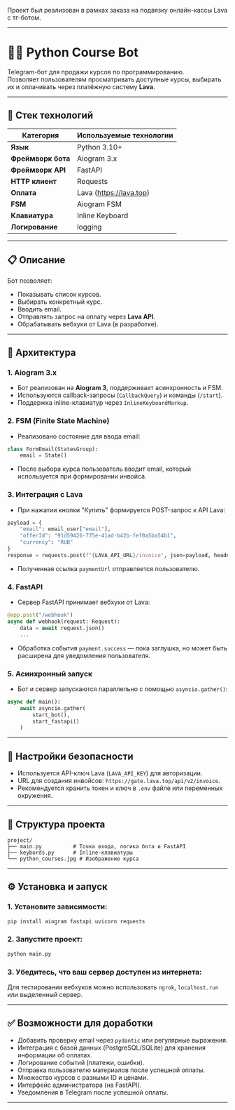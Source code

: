 Проект был реализован в рамках заказа на подвязку онлайн-кассы Lava с тг-ботом.

---

# 🧑‍💻 Python Course Bot

Telegram-бот для продажи курсов по программированию.  
Позволяет пользователям просматривать доступные курсы, выбирать их и оплачивать через платёжную систему **Lava**.

---

## 🧰 Стек технологий

| Категория       | Используемые технологии |
|----------------|-------------------------|
| **Язык**        | Python 3.10+            |
| **Фреймворк бота** | Aiogram 3.x             |
| **Фреймворк API** | FastAPI                |
| **HTTP клиент** | Requests               |
| **Оплата**      | Lava (https://lava.top) |
| **FSM**         | Aiogram FSM             |
| **Клавиатура**  | Inline Keyboard         |
| **Логирование** | logging                 |

---

## 📋 Описание

Бот позволяет:
- Показывать список курсов.
- Выбирать конкретный курс.
- Вводить email.
- Отправлять запрос на оплату через **Lava API**.
- Обрабатывать вебхуки от Lava (в разработке).

---

## 🧠 Архитектура

### 1. **Aiogram 3.x**
- Бот реализован на **Aiogram 3**, поддерживает асинхронность и FSM.
- Используются callback-запросы (`CallbackQuery`) и команды (`/start`).
- Поддержка inline-клавиатур через `InlineKeyboardMarkup`.

### 2. **FSM (Finite State Machine)**
- Реализовано состояние для ввода email:
```python
class FormEmail(StatesGroup):
    email = State()
```
- После выбора курса пользователь вводит email, который используется при формировании инвойса.

### 3. **Интеграция с Lava**
- При нажатии кнопки "Купить" формируется POST-запрос к API Lava:
```python
payload = {
    "email": email_user["email"],
    "offerId": "91d59426-775e-41ad-b42b-fef0a5ba54b1",
    "currency": "RUB"
}
response = requests.post(f"{LAVA_API_URL}/invoice", json=payload, headers=headers)
```
- Полученная ссылка `paymentUrl` отправляется пользователю.

### 4. **FastAPI**
- Сервер FastAPI принимает вебхуки от Lava:
```python
@app.post("/webhook")
async def webhook(request: Request):
    data = await request.json()
    ...
```
- Обработка события `payment.success` — пока заглушка, но может быть расширена для уведомления пользователя.

### 5. **Асинхронный запуск**
- Бот и сервер запускаются параллельно с помощью `asyncio.gather()`:
```python
async def main():
    await asyncio.gather(
        start_bot(),
        start_fastapi()
    )
```

---

## 🔐 Настройки безопасности

- Используется API-ключ Lava (`LAVA_API_KEY`) для авторизации.
- URL для создания инвойсов: `https://gate.lava.top/api/v2/invoice`.
- Рекомендуется хранить токен и ключ в `.env` файле или переменных окружения.

---

## 🧩 Структура проекта

```
project/
├── main.py          # Точка входа, логика бота и FastAPI
├── keybords.py      # Inline-клавиатуры
└── python_courses.jpg # Изображение курса
```

---

## ⚙️ Установка и запуск

### 1. Установите зависимости:
```bash
pip install aiogram fastapi uvicorn requests
```

### 2. Запустите проект:
```bash
python main.py
```

### 3. Убедитесь, что ваш сервер доступен из интернета:
Для тестирования вебхуков можно использовать `ngrok`, `localhost.run` или выделенный сервер.

---

## ✅ Возможности для доработки

- Добавить проверку email через `pydantic` или регулярные выражения.
- Интеграция с базой данных (PostgreSQL/SQLite) для хранения информации об оплатах.
- Логирование событий (платежи, ошибки).
- Отправка пользователю материалов после успешной оплаты.
- Множество курсов с разными ID и ценами.
- Интерфейс администратора (на FastAPI).
- Уведомления в Telegram после успешной оплаты.

---




